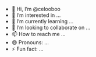 - 👋 Hi, I’m @celooboo
- 👀 I’m interested in ...
- 🌱 I’m currently learning ...
- 💞️ I’m looking to collaborate on ...
- 📫 How to reach me ...
- 😄 Pronouns: ...
- ⚡ Fun fact: ...

<!---
celooboo/celooboo is a ✨ special ✨ repository because its `README.md` (this file) appears on your GitHub profile.
You can click the Preview link to take a look at your changes.
--->
